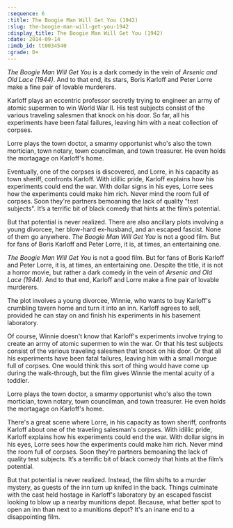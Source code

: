 ```yaml
---
:sequence: 6
:title: The Boogie Man Will Get You (1942)
:slug: the-boogie-man-will-get-you-1942
:display_title: The Boogie Man Will Get You (1942)
:date: 2014-09-14
:imdb_id: tt0034540
:grade: D+
---
```


_The Boogie Man Will Get You_ is a dark comedy in the vein of _Arsenic and Old Lace (1944)_. And to that end, its stars, Boris Karloff and Peter Lorre make a fine pair of lovable murderers.

Karloff plays an eccentric professor secretly trying to engineer an army of atomic supermen to win World War II. His test subjects consist of the various traveling salesmen that knock on his door. So far, all his experiments have been fatal failures, leaving him with a neat collection of corpses. 

Lorre plays the town doctor, a smarmy opportunist who's also the town mortician, town notary, town councilman, and town treasurer. He even holds the mortagage on Karloff's home. 

Eventually, one of the corpses is discovered, and Lorre, in his capacity as town sheriff, confronts Karloff. With idillic pride, Karloff explains how his experiments could end the war. With dollar signs in his eyes, Lorre sees how the experiments could make him rich. Never mind the room full of corpses. Soon they're partners bemoaning the lack of quality "test subjects". It’s a terrific bit of black comedy that hints at the film’s potential.

But that potential is never realized. There are also ancillary plots involving a young divorcee, her blow-hard ex-husband, and an escaped fascist. None of them go anywhere. _The Boogie Man Will Get You_ is not a good film. But for fans of Boris Karloff and Peter Lorre, it is, at times, an entertaining one.

_The Boogie Man Will Get You_ is not a good film. But for fans of Boris Karloff and Peter Lorre, it is, at times, an entertaining one. Despite the title, it is not a horror movie, but rather a dark comedy in the vein of _Arsenic and Old Lace (1944)_. And to that end, Karloff and Lorre make a fine pair of lovable murderers.

The plot involves a young divorcee, Winnie, who wants to buy Karloff's crumbling tavern home and turn it into an inn. Karloff agrees to sell, provided he can stay on and finish his experiments in his basement laboratory.

Of course, Winnie doesn't know that Karloff's experiments involve trying to create an army of atomic supermen to win the war. Or that his test subjects consist of the various traveling salesmen that knock on his door. Or that all his experiments have been fatal failures, leaving him with a small morgue full of corpses. One would think this sort of thing would have come up during the walk-through, but the film gives Winnie the mental acuity of a toddler.

Lorre plays the town doctor, a smarmy opportunist who's also the town mortician, town notary, town councilman, and town treasurer. He even holds the mortagage on Karloff's home. 

There's a great scene where Lorre, in his capacity as town sheriff, confronts Karloff about one of the traveling salesman's corpses. With idillic pride, Karloff explains how his experiments could end the war. With dollar signs in his eyes, Lorre sees how the experiments could make him rich. Never mind the room full of corpses. Soon they're partners bemoaning the lack of quality test subjects. It’s a terrific bit of black comedy that hints at the film’s potential.

But that potential is never realized. Instead, the film shifts to a murder mystery, as guests of the inn turn up knifed in the back. Things culminate with the cast held hostage in Karloff's laboratory by an escaped fascist looking to blow up a nearby munitions depot. Because, what better spot to open an inn than next to a munitions depot? It's an inane end to a disappointing film.
